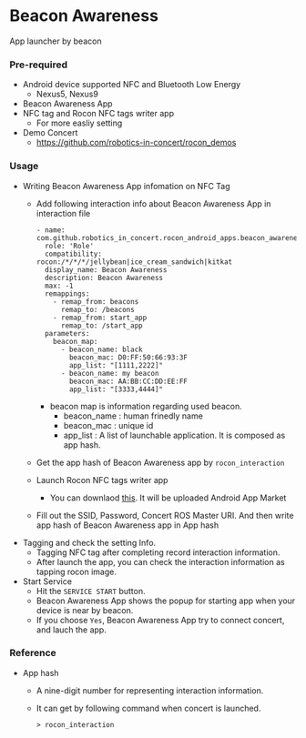 # Beacon Awareness

App launcher by beacon

### Pre-required
* Android device supported NFC and Bluetooth Low Energy
    * Nexus5, Nexus9 
* Beacon Awareness App
* NFC tag and Rocon NFC tags writer app
    * For more easliy setting
* Demo Concert
    * https://github.com/robotics-in-concert/rocon_demos

### Usage
* Writing Beacon Awareness App infomation on NFC Tag
  * Add following interaction info about Beacon Awareness App in interaction file
      
      ```
      - name: com.github.robotics_in_concert.rocon_android_apps.beacon_awareness.BeaconAwarenessMainActivity
        role: 'Role'
        compatibility: rocon:/*/*/*/jellybean|ice_cream_sandwich|kitkat
        display_name: Beacon Awareness
        description: Beacon Awareness 
        max: -1
        remappings:
          - remap_from: beacons
            remap_to: /beacons
          - remap_from: start_app
            remap_to: /start_app
        parameters:
          beacon_map: 
            - beacon_name: black
              beacon_mac: D0:FF:50:66:93:3F
              app_list: "[1111,2222]"
            - beacon_name: my beacon
              beacon_mac: AA:BB:CC:DD:EE:FF
              app_list: "[3333,4444]"
      ```
    * beacon map is information regarding used beacon.
      * beacon_name : human frinedly name
      * beacon_mac : unique id
      * app_list : A list of launchable application. It is composed as app hash.
      
  * Get the app hash of Beacon Awareness app by ```rocon_interaction```
  * Launch Rocon NFC tags writer app
      * You can downlaod [this](http://files.yujinrobot.com/android/apks/rocon_nfc_writer_ver_2nd_milestone.apk). It will be uploaded Android App Market 
  * Fill out the SSID, Password, Concert ROS Master URI. And then write app hash of Beacon Awareness app in App hash
* Tagging and check the setting Info.
  * Tagging NFC tag after completing record interaction information.
  * After launch the app, you can check the interaction information as tapping rocon image.
* Start Service
  * Hit the ```SERVICE START``` button.
  * Beacon Awareness App shows the popup for starting app when your device is near by beacon.  
  * If you choose ```Yes```, Beacon Awareness App try to connect concert, and lauch the app.

### Reference
* App hash
    * A nine-digit number for representing interaction information.
    * It can get by following command when concert is launched.
      
      ```
      > rocon_interaction
      ```
